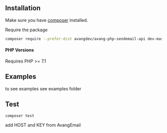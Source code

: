 ## Installation

Make sure you have [composer](https://getcomposer.org) installed.

Require the package
```bash
composer require --prefer-dist avangdev/avang-php-sendemail-api dev-master
``` 

#### PHP Versions

Requires PHP >= 7.1

## Examples
to see examples see examples folder  

## Test  
```bash
composer test
``` 
add HOST and KEY from AvangEmail 
